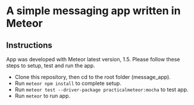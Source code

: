 #  A simple messaging app written in Meteor

## Instructions

App was developed with Meteor latest version, 1.5. Please follow these steps to setup, test and run the app.

* Clone this repository, then cd to the root folder (message_app).
* Run `meteor npm install` to complete setup.
* Run `meteor test --driver-package practicalmeteor:mocha` to test app.
* Run `meteor` to run app.
